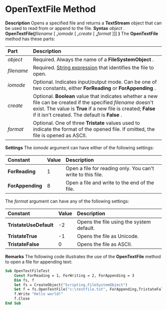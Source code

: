
# OpenTextFile Method



 **Description**
Opens a specified file and returns a  **TextStream** object that can be used to read from or append to the file.
 **Syntax**
 _object_ . **OpenTextFile(**_filename_ [ **,**_iomode_ [ **,**_create_ [ **,**_format_ ]]] **)**
The  **OpenTextFile** method has these parts:


|**Part**|**Description**|
|:-----|:-----|
| _object_|Required. Always the name of a  **FileSystemObject** .|
| _filename_|Required. [String expression](b8bdf64f-5920-1ae9-16d0-b26d09524a30.md) that identifies the file to open.|
| _iomode_|Optional. Indicates input/output mode. Can be one of two constants, either  **ForReading** or **ForAppending** .|
| _create_|Optional.  **Boolean** value that indicates whether a new file can be created if the specified _filename_ doesn't exist. The value is **True** if a new file is created; **False** if it isn't created. The default is **False** .|
| _format_|Optional. One of three  **Tristate** values used to indicate the format of the opened file. If omitted, the file is opened as ASCII.|
 **Settings**
The  _iomode_ argument can have either of the following settings:


|**Constant**|**Value**|**Description**|
|:-----|:-----|:-----|
| **ForReading**|1|Open a file for reading only. You can't write to this file.|
| **ForAppending**|8|Open a file and write to the end of the file.|
The  _format_ argument can have any of the following settings:


|**Constant**|**Value**|**Description**|
|:-----|:-----|:-----|
| **TristateUseDefault**|-2|Opens the file using the system default.|
| **TristateTrue**|-1|Opens the file as Unicode.|
| **TristateFalse**| 0|Opens the file as ASCII.|
 **Remarks**
The following code illustrates the use of the  **OpenTextFile** method to open a file for appending text:



```vb
Sub OpenTextFileTest
    Const ForReading = 1, ForWriting = 2, ForAppending = 3
    Dim fs, f
    Set fs = CreateObject("Scripting.FileSystemObject")
    Set f = fs.OpenTextFile("c:\testfile.txt", ForAppending,TristateFalse)
    f.Write "Hello world!"
    f.Close
End Sub

```

